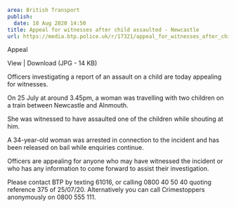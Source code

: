 ```yaml
area: British Transport
publish:
  date: 10 Aug 2020 14:50
title: Appeal for witnesses after child assaulted - Newcastle
url: https://media.btp.police.uk/r/17321/appeal_for_witnesses_after_child_assaulted_-_newc
```

Appeal

View | Download (JPG - 14 KB)

Officers investigating a report of an assault on a child are today appealing for witnesses.

On 25 July at around 3.45pm, a woman was travelling with two children on a train between Newcastle and Alnmouth.

She was witnessed to have assaulted one of the children while shouting at him.

A 34-year-old woman was arrested in connection to the incident and has been released on bail while enquiries continue.

Officers are appealing for anyone who may have witnessed the incident or who has any information to come forward to assist their investigation.

Please contact BTP by texting 61016, or calling 0800 40 50 40 quoting reference 375 of 25/07/20. Alternatively you can call Crimestoppers anonymously on 0800 555 111.
